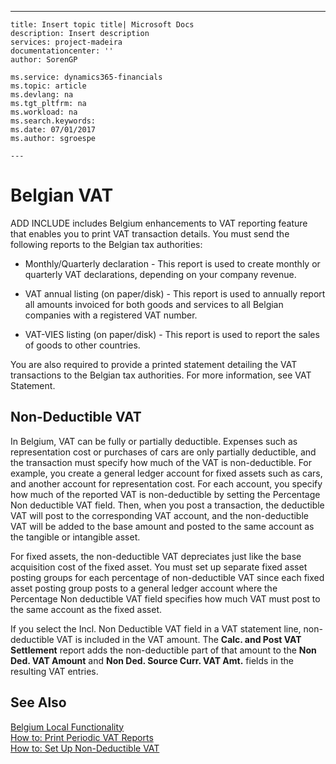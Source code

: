 ---
    title: Insert topic title| Microsoft Docs
    description: Insert description
    services: project-madeira
    documentationcenter: ''
    author: SorenGP

    ms.service: dynamics365-financials
    ms.topic: article
    ms.devlang: na
    ms.tgt_pltfrm: na
    ms.workload: na
    ms.search.keywords:
    ms.date: 07/01/2017
    ms.author: sgroespe

    ---
# Belgian VAT
ADD INCLUDE<!--[!INCLUDE[navnow](../../ApplicationDesign/includes/navnow_md.md)]--> includes Belgium enhancements to VAT reporting feature that enables you to print VAT transaction details. You must send the following reports to the Belgian tax authorities:  
  
-   Monthly\/Quarterly declaration \- This report is used to create monthly or quarterly VAT declarations, depending on your company revenue.  
  
-   VAT annual listing \(on paper\/disk\) \- This report is used to annually report all amounts invoiced for both goods and services to all Belgian companies with a registered VAT number.  
  
-   VAT\-VIES listing \(on paper\/disk\) \- This report is used to report the sales of goods to other countries.  
  
 You are also required to provide a printed statement detailing the VAT transactions to the Belgian tax authorities. For more information, see VAT Statement.  
  
## Non\-Deductible VAT  
 In Belgium, VAT can be fully or partially deductible. Expenses such as representation cost or purchases of cars are only partially deductible, and the transaction must specify how much of the VAT is non\-deductible. For example, you create a general ledger account for fixed assets such as cars, and another account for representation cost. For each account, you specify how much of the reported VAT is non\-deductible by setting the Percentage Non deductible VAT field. Then, when you post a transaction, the deductible VAT will post to the corresponding VAT account, and the non\-deductible VAT will be added to the base amount and posted to the same account as the tangible or intangible asset.  
  
 For fixed assets, the non\-deductible VAT depreciates just like the base acquisition cost of the fixed asset. You must set up separate fixed asset posting groups for each percentage of non\-deductible VAT since each fixed asset posting group posts to a general ledger account where the Percentage Non deductible VAT field specifies how much VAT must post to the same account as the fixed asset.  
  
 If you select the Incl. Non Deductible VAT field in a VAT statement line, non\-deductible VAT is included in the VAT amount. The **Calc. and Post VAT Settlement** report adds the non\-deductible part of that amount to the **Non Ded. VAT Amount** and **Non Ded. Source Curr. VAT Amt.** fields in the resulting VAT entries.  
  
## See Also  
 [Belgium Local Functionality](../../LocalFunctionalityForMicrosoftDynamicsNav2016/Belgium/belgium-local-functionality.md)   
 [How to: Print Periodic VAT Reports](../../LocalFunctionalityForMicrosoftDynamicsNav2016/Belgium/how-to-print-periodic-vat-reports.md)   
 [How to: Set Up Non\-Deductible VAT](../../LocalFunctionalityForMicrosoftDynamicsNav2016/Belgium/how-to-set-up-non-deductible-vat.md)